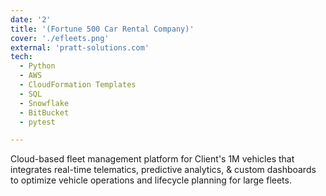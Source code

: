 ```yaml
---
date: '2'
title: '(Fortune 500 Car Rental Company)'
cover: './efleets.png'
external: 'pratt-solutions.com'
tech:
  - Python
  - AWS
  - CloudFormation Templates
  - SQL
  - Snowflake
  - BitBucket
  - pytest

---
```


Cloud-based fleet management platform for Client's 1M vehicles that integrates real-time telematics, predictive analytics, & custom dashboards to optimize vehicle operations and lifecycle planning for large fleets.
